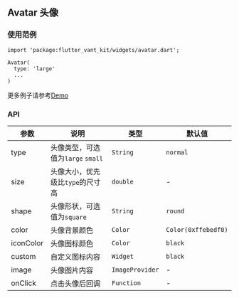 ## Avatar 头像

### 使用范例

```
import 'package:flutter_vant_kit/widgets/avatar.dart';

Avatar(
  type: 'large'
  ...
)
```

更多例子请参考[Demo](../lib/routes/demoAvatar.dart)

### API

| 参数  | 说明  | 类型  | 默认值  |
| ------------ | ------------ | ------------ | ------------ |
| type | 头像类型，可选值为`large` `small` | `String` | `normal` |
| size | 头像大小，优先级比`type`的尺寸高 | `double` | - |
| shape | 头像形状，可选值为`square` | `String` | `round` |
| color | 头像背景颜色 | `Color` | `Color(0xffebedf0)` |
| iconColor | 头像图标颜色 | `Color` | `black` |
| custom | 自定义图标内容 | `Widget` | `black` |
| image | 头像图片内容 | `ImageProvider` | - |
| onClick | 点击头像后回调 | `Function` | - |
